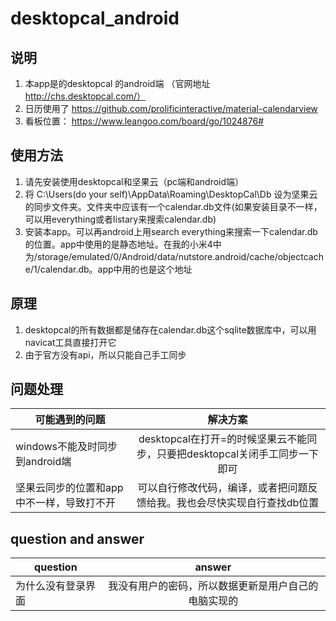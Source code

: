 # desktopcal_android

## 说明
1. 本app是的desktopcal 的android端 （官网地址 http://chs.desktopcal.com/）
2. 日历使用了 https://github.com/prolificinteractive/material-calendarview
3. 看板位置： https://www.leangoo.com/board/go/1024876#

## 使用方法
1. 请先安装使用desktopcal和坚果云（pc端和android端）
2. 将 C:\Users\(do your self)\AppData\Roaming\DesktopCal\Db 设为坚果云的同步文件夹。文件夹中应该有一个calendar.db文件(如果安装目录不一样，可以用everything或者listary来搜索calendar.db)
3. 安装本app。可以再android上用search everything来搜索一下calendar.db 的位置。app中使用的是静态地址。在我的小米4中为/storage/emulated/0/Android/data/nutstore.android/cache/objectcache/1/calendar.db。app中用的也是这个地址

## 原理
1. desktopcal的所有数据都是储存在calendar.db这个sqlite数据库中，可以用navicat工具直接打开它
2. 由于官方没有api，所以只能自己手工同步

## 问题处理
| 可能遇到的问题      | 解决方案      | 
| -------------       |:-------------:|
| windows不能及时同步到android端          | desktopcal在打开=的时候坚果云不能同步，只要把desktopcal关闭手工同步一下即可 | 
| 坚果云同步的位置和app中不一样，导致打不开 | 可以自行修改代码，编译，或者把问题反馈给我。我也会尽快实现自行查找db位置 |   

## question and answer
| question |  answer| 
| -------------       |:-------------:|
| 为什么没有登录界面| 我没有用户的密码，所以数据更新是用户自己的电脑实现的 | 

